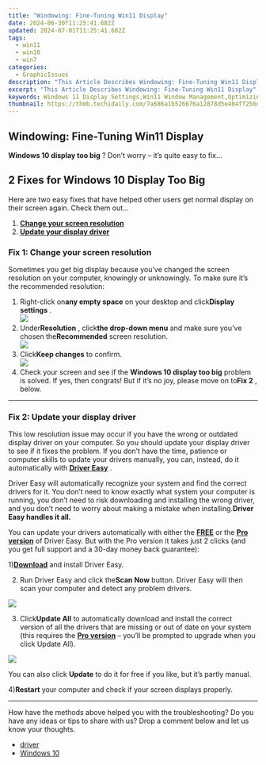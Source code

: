 ```yaml
---
title: "Windowing: Fine-Tuning Win11 Display"
date: 2024-06-30T11:25:41.682Z
updated: 2024-07-01T11:25:41.682Z
tags:
  - win11
  - win10
  - win7
categories:
  - GraphicIssues
description: "This Article Describes Windowing: Fine-Tuning Win11 Display"
excerpt: "This Article Describes Windowing: Fine-Tuning Win11 Display"
keywords: Windows 11 Display Settings,Win11 Window Management,Optimizing Win11 Screen Resolution,Win11 Window Arrangement,Adjust Win11 Graphics Performance,Customize Win11 User Interface,Enhance Win11 Display Quality
thumbnail: https://thmb.techidaily.com/7a686a1b526676a12878d5e404ff256d91c8737d5163c7ab05139a28f15cb6cd.jpg
---
```


## Windowing: Fine-Tuning Win11 Display

**Windows 10 display too big** ? Don’t worry – it’s quite easy to fix…

## 2 Fixes for Windows 10 Display Too Big

 Here are two easy fixes that have helped other users get normal display on their screen again. Check them out…

1. **[Change your screen resolution](#F1)**
2. [**Update your display driver**](#F2)

### **Fix 1: Change your screen resolution**

 Sometimes you get big display because you’ve changed the screen resolution on your computer, knowingly or unknowingly. To make sure it’s the recommended resolution:

1. Right-click on**any empty space** on your desktop and click**Display settings** .  
![](https://images.drivereasy.com/wp-content/uploads/2018/10/img_5bd2e21ce4cd4.jpg)
2. Under**Resolution** , click**the drop-down menu** and make sure you’ve chosen the**Recommended** screen resolution.  
![](https://images.drivereasy.com/wp-content/uploads/2018/10/img_5bd2e27ee9b46.jpg)
3. Click**Keep changes** to confirm.  
![](https://images.drivereasy.com/wp-content/uploads/2018/10/img_5bd2e308683d2.jpg)
4. Check your screen and see if the **Windows 10 display too big** problem is solved. If yes, then congrats! But if it’s no joy, please move on to**Fix 2** , below.

---

### **Fix 2: Update your display driver**

 This low resolution issue may occur if you have the wrong or outdated display driver on your computer. So you should update your display driver to see if it fixes the problem. If you don’t have the time, patience or computer skills to update your drivers manually, you can, instead, do it automatically with [**Driver Easy**](https://tools.techidaily.com/drivereasy/download/) .

 Driver Easy will automatically recognize your system and find the correct drivers for it. You don’t need to know exactly what system your computer is running, you don’t need to risk downloading and installing the wrong driver, and you don’t need to worry about making a mistake when installing.**Driver Easy handles it all.**

 You can update your drivers automatically with either the [**FREE**](https://tools.techidaily.com/drivereasy/download/) or the [**Pro version**](https://tools.techidaily.com/drivereasy/download/) of Driver Easy. But with the Pro version it takes just 2 clicks (and you get full support and a 30-day money back guarantee):

 1)[**Download**](https://tools.techidaily.com/drivereasy/download/) and install Driver Easy.

 2) Run Driver Easy and click the**Scan Now** button. Driver Easy will then scan your computer and detect any problem drivers.

![](https://images.drivereasy.com/wp-content/uploads/2018/10/img_5bd2ee46484b2.jpg)

 3) Click**Update All** to automatically download and install the correct version of all the drivers that are missing or out of date on your system (this requires the [**Pro version**](https://tools.techidaily.com/drivereasy/download/) – you’ll be prompted to upgrade when you click Update All).

![](https://images.drivereasy.com/wp-content/uploads/2018/10/img_5bd2ee5440679.jpg)

 You can also click **Update** to do it for free if you like, but it’s partly manual.

 4)**Restart** your computer and check if your screen displays properly.

---

 How have the methods above helped you with the troubleshooting? Do you have any ideas or tips to share with us? Drop a comment below and let us know your thoughts.

* [driver](https://tools.techidaily.com/drivereasy/download/)
* [Windows 10](https://tools.techidaily.com/drivereasy/download/)

<ins class="adsbygoogle"
     style="display:block"
     data-ad-format="autorelaxed"
     data-ad-client="ca-pub-7571918770474297"
     data-ad-slot="1223367746"></ins>



<ins class="adsbygoogle"
     style="display:block"
     data-ad-client="ca-pub-7571918770474297"
     data-ad-slot="8358498916"
     data-ad-format="auto"
     data-full-width-responsive="true"></ins>



